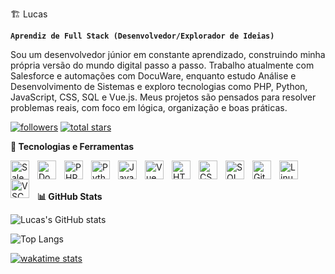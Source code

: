 🏗️ Lucas

**`Aprendiz de Full Stack (Desenvolvedor/Explorador de Ideias)`**

Sou um desenvolvedor júnior em constante aprendizado, construindo minha própria versão do mundo digital passo a passo. Trabalho atualmente com Salesforce e automações com DocuWare, enquanto estudo Análise e Desenvolvimento de Sistemas e exploro tecnologias como PHP, Python, JavaScript, CSS, SQL e Vue.js. Meus projetos são pensados para resolver problemas reais, com foco em lógica, organização e boas práticas.

<p align="left"> <a href="https://github.com/LucassolHenrique"> <img alt="followers" title="Me segue no GitHub" src="https://custom-icon-badges.demolab.com/github/followers/LucassolHenrique?color=236ad3&labelColor=1155ba&style=for-the-badge&logo=person-add&label=Follow&logoColor=white"/></a> 
<a href="https://github.com/LucassolHenrique?tab=repositories&sort=stargazers"> <img alt="total stars" title="Total de estrelas no GitHub" src="https://custom-icon-badges.demolab.com/github/stars/LucassolHenrique?color=55960c&style=for-the-badge&labelColor=488207&logo=star"/></a> </p>

**🧰 Tecnologias e Ferramentas**

<img align="left" alt="Salesforce" width="30px" style="padding-right:10px;" src="https://cdn.jsdelivr.net/gh/devicons/devicon/icons/salesforce/salesforce-original.svg" /> 

<img align="left" alt="DocuWare" width="30px" style="padding-right:10px;" src="https://avatars.githubusercontent.com/u/15280280?s=280&v=4" /> 

<img align="left" alt="PHP" width="30px" style="padding-right:10px;" src="https://cdn.jsdelivr.net/gh/devicons/devicon/icons/php/php-original.svg"/> 

<img align="left" alt="Python" width="30px" style="padding-right:10px;" src="https://cdn.jsdelivr.net/gh/devicons/devicon/icons/python/python-original.svg"/> 

<img align="left" alt="JavaScript" width="30px" style="padding-right:10px;" src="https://cdn.jsdelivr.net/gh/devicons/devicon/icons/javascript/javascript-plain.svg" />

<img align="left" alt="Vue" width="30px" style="padding-right:10px;" src="https://cdn.jsdelivr.net/gh/devicons/devicon/icons/vuejs/vuejs-original.svg" /> 

<img align="left" alt="HTML" width="30px" style="padding-right:10px;" src="https://cdn.jsdelivr.net/gh/devicons/devicon/icons/html5/html5-plain.svg" /> 

<img align="left" alt="CSS" width="30px" style="padding-right:10px;" src="https://cdn.jsdelivr.net/gh/devicons/devicon/icons/css3/css3-plain.svg" /> 

<img align="left" alt="SQL" width="30px" style="padding-right:10px;" src="https://cdn.jsdelivr.net/gh/devicons/devicon/icons/mysql/mysql-original.svg" /> 

<img align="left" alt="Git" width="30px" style="padding-right:10px;" src="https://cdn.jsdelivr.net/gh/devicons/devicon/icons/git/git-original.svg" /> 

<img align="left" alt="Linux" width="30px" style="padding-right:10px;" src="https://cdn.jsdelivr.net/gh/devicons/devicon/icons/linux/linux-original.svg" /> 

<img align="left" alt="VSCode" width="30px" style="padding-right:10px;" src="https://cdn.jsdelivr.net/gh/devicons/devicon/icons/vscode/vscode-original.svg" />

<br/>
<br/>


**📊 GitHub Stats**

![Lucas's GitHub stats](https://github-readme-stats.vercel.app/api?username=LucassolHenrique&show_icons=true&theme=gruvbox)

![Top Langs](https://github-readme-stats.vercel.app/api/top-langs/?username=LucassolHenrique&layout=compact&theme=gruvbox)

<!-- WakaTime stats -->
[![wakatime stats](https://github-readme-stats.vercel.app/api/wakatime?username=Lucas_sol_itt&theme=gruvbox)](https://wakatime.com/@Lucas_sol_itt)

